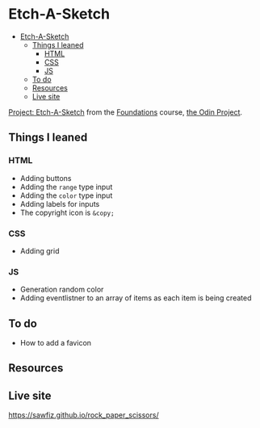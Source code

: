 # Etch-A-Sketch

- [Etch-A-Sketch](#etch-a-sketch)
  - [Things I leaned](#things-i-leaned)
    - [HTML](#html)
    - [CSS](#css)
    - [JS](#js)
  - [To do](#to-do)
  - [Resources](#resources)
  - [Live site](#live-site)

[Project: Etch-A-Sketch](https://www.theodinproject.com/lessons/foundations-etch-a-sketch) from the [Foundations](https://www.theodinproject.com/paths/foundations/courses/foundations) course, [the Odin Project](https://www.theodinproject.com/).

## Things I leaned
### HTML
- Adding buttons
- Adding the `range` type input
- Adding the `color` type input
- Adding labels for inputs
- The copyright icon is `&copy;`

### CSS
- Adding grid

### JS
- Generation random color
- Adding eventlistner to an array of items as each item is being created 

## To do
- How to add a favicon

## Resources

## Live site
https://sawfiz.github.io/rock_paper_scissors/

